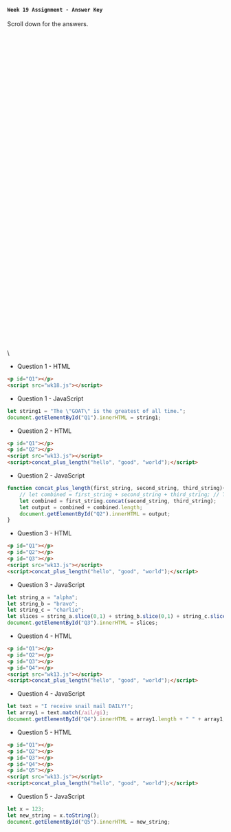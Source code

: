 **`Week 19 Assignment - Answer Key`**
\
\
Scroll down for the answers.
\
\
\
\
\
\
\
\
\
\
\
\
\
\
\
\
\
\
\
\
\
\
\
\
\
\
\
\
\
\
\
\
\
\
\
\
\
\
\
\
\
\
\
\
\
\

- Question 1 - HTML
```html
<p id="Q1"></p>
<script src="wk18.js"></script>
```
- Question 1 - JavaScript
```js
let string1 = "The \"GOAT\" is the greatest of all time.";
document.getElementById("Q1").innerHTML = string1;
```

- Question 2 - HTML
```html
<p id="Q1"></p>
<p id="Q2"></p>
<script src="wk13.js"></script>  
<script>concat_plus_length("hello", "good", "world");</script>
```
- Question 2 - JavaScript
```js
function concat_plus_length(first_string, second_string, third_string){
    // let combined = first_string + second_string + third_string; // This is how to concat without using the method.
    let combined = first_string.concat(second_string, third_string);
    let output = combined + combined.length;
    document.getElementById("Q2").innerHTML = output;
}
```

- Question 3 - HTML
```html
<p id="Q1"></p>
<p id="Q2"></p>
<p id="Q3"></p>
<script src="wk13.js"></script>  
<script>concat_plus_length("hello", "good", "world");</script>
```
- Question 3 - JavaScript
```js
let string_a = "alpha";
let string_b = "bravo";
let string_c = "charlie";
let slices = string_a.slice(0,1) + string_b.slice(0,1) + string_c.slice(0,1);
document.getElementById("Q3").innerHTML = slices;
```

- Question 4 - HTML
```html
<p id="Q1"></p>
<p id="Q2"></p>
<p id="Q3"></p>
<p id="Q4"></p>
<script src="wk13.js"></script>  
<script>concat_plus_length("hello", "good", "world");</script>
```
- Question 4 - JavaScript
```js
let text = "I receive snail mail DAILY!";
let array1 = text.match(/ail/gi);
document.getElementById("Q4").innerHTML = array1.length + " " + array1;
```

- Question 5 - HTML
```html
<p id="Q1"></p>
<p id="Q2"></p>
<p id="Q3"></p>
<p id="Q4"></p>
<p id="Q5"></p>
<script src="wk13.js"></script>  
<script>concat_plus_length("hello", "good", "world");</script>
```
- Question 5 - JavaScript
```js
let x = 123;
let new_string = x.toString(); 
document.getElementById("Q5").innerHTML = new_string;
```


